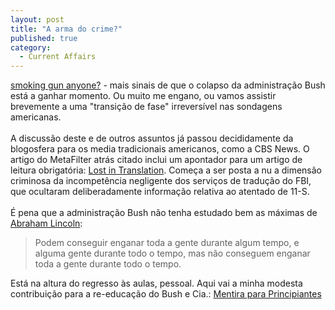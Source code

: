 ```yaml
---
layout: post
title: "A arma do crime?"
published: true
category:
  - Current Affairs
---
```


[smoking gun anyone?] - mais sinais de que o colapso da administração
Bush está a ganhar momento. Ou muito me engano, ou vamos assistir
brevemente a uma "transição de fase" irreversível nas sondagens
americanas.\
\
A discussão deste e de outros assuntos já passou decididamente da
blogosfera para os media tradicionais americanos, como a CBS News. O
artigo do MetaFilter atrás citado inclui um apontador para um artigo de
leitura obrigatória: [Lost in Translation]. Começa a ser posta a nu a
dimensão criminosa da incompetência negligente dos serviços de tradução
do FBI, que ocultaram deliberadamente informação relativa ao atentado de
11-S.\
\
É pena que a administração Bush não tenha estudado bem as máximas de
[Abraham Lincoln]:

> Podem conseguir enganar toda a gente durante algum tempo, e alguma
> gente durante todo o tempo, mas não conseguem enganar toda a gente
> durante todo o tempo.

Está na altura do regresso às aulas, pessoal. Aqui vai a minha modesta
contribuição para a re-educação do Bush e Cia.: [Mentira para
Principiantes]

  [smoking gun anyone?]: http://www.metafilter.com/mefi/31985
  [Lost in Translation]: http://www.cbsnews.com/stories/2002/10/25/60minutes/main526954.shtml
  [Abraham Lincoln]: http://www.brainyquote.com/quotes/quotes/a/abrahamlin145979.html
  [Mentira para Principiantes]: http://www.annabelle.net/topics/lying.php

